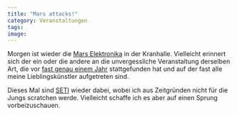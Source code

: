 ```yaml
---
title: "Mars attacks!"
category: Veranstaltungen
tags: 
image: 
---
```


Morgen ist wieder die [Mars Elektronika](http://www.polymatrix.net/mars.html) in der Kranhalle. Vielleicht erinnert sich der ein oder die andere an die unvergessliche Veranstaltung derselben Art, die vor [fast genau einem Jahr](http://www.misantropolis.de/2006/05/zurueck-vom-mars) stattgefunden hat und auf der fast alle meine Lieblingskünstler aufgetreten sind.  

  

Dieses Mal sind [SETI](http://www.myspace.com/setinauten) wieder dabei, wobei ich aus Zeitgründen nicht für die Jungs scratchen werde. Vielleicht schaffe ich es aber auf einen Sprung vorbeizuschauen.
